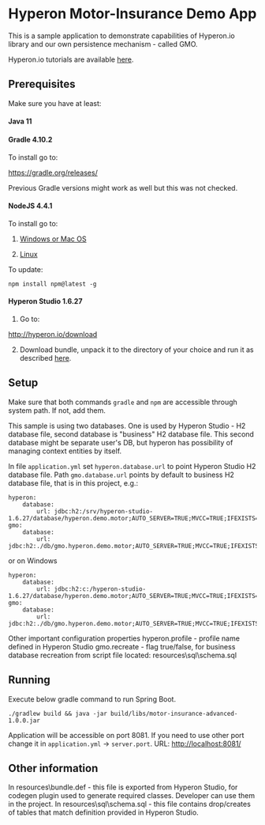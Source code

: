 # Hyperon Motor-Insurance Demo App

This is a sample application to demonstrate capabilities of Hyperon.io library and our own persistence mechanism - called GMO.

Hyperon.io tutorials are available [here](http://hyperon.io/tutorials/getting-started).

## Prerequisites

Make sure you have at least:

#### Java 11

#### Gradle 4.10.2

To install go to:

https://gradle.org/releases/

Previous Gradle versions might work as well but this was not checked.

#### NodeJS 4.4.1

To install go to:

1. [Windows or Mac OS](https://nodejs.org/en/download/current/)

2. [Linux](https://github.com/nodesource/distributions)

To update:
```text
npm install npm@latest -g
```

#### Hyperon Studio 1.6.27

1. Go to:

http://hyperon.io/download

2. Download bundle, unpack it to the directory of your choice and run it as described [here](http://hyperon.io/tutorials/deploying-hyperon-studio).

## Setup

Make sure that both commands ```gradle``` and ```npm``` are accessible through system path. If not, add them.

This sample is using two databases. One is used by Hyperon Studio - H2 database file, second database is "business" H2 database file. This
second database might be separate user's DB, but hyperon has possibility of managing context entities by itself.

In file ```application.yml``` set ```hyperon.database.url``` to point Hyperon Studio H2 database file. Path ```gmo.database.url``` points
 by default to business H2 database file, that is in this project, e.g.:
```text
hyperon:
    database:
        url: jdbc:h2:/srv/hyperon-studio-1.6.27/database/hyperon.demo.motor;AUTO_SERVER=TRUE;MVCC=TRUE;IFEXISTS=TRUE
gmo:
    database:
        url: jdbc:h2:./db/gmo.hyperon.demo.motor;AUTO_SERVER=TRUE;MVCC=TRUE;IFEXISTS=TRUE
```
or on Windows
```text
hyperon:
    database:
        url: jdbc:h2:c:/hyperon-studio-1.6.27/database/hyperon.demo.motor;AUTO_SERVER=TRUE;MVCC=TRUE;IFEXISTS=TRUE
gmo:
    database:
        url: jdbc:h2:./db/gmo.hyperon.demo.motor;AUTO_SERVER=TRUE;MVCC=TRUE;IFEXISTS=TRUE
```

Other important configuration properties
hyperon.profile - profile name defined in Hyperon Studio
gmo.recreate - flag true/false, for business database recreation from script file located: resources\sql\schema.sql

## Running

Execute below gradle command to run Spring Boot.

```text
./gradlew build && java -jar build/libs/motor-insurance-advanced-1.0.0.jar
```

Application will be accessible on port 8081. If you need to use other port change it in ```application.yml``` -> ```server.port```.
URL: [http://localhost:8081/](http://localhost:8081/)

## Other information

In resources\bundle.def - this file is exported from Hyperon Studio, for codegen plugin used to generate required classes. Developer can use
them in the project.
In resources\sql\schema.sql - this file contains drop/creates of tables that match definition provided in Hyperon Studio.



